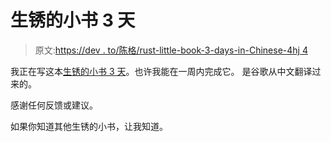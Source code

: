 # 生锈的小书 3 天

> 原文:[https://dev . to/陈格/rust-little-book-3-days-in-Chinese-4hj 4](https://dev.to/chenge/rust-little-book-3-days-in-chinese-4hj4)

我正在写这本[生锈的小书 3 天](https://www.yuque.com/progfun/rust/kyeuf7)。也许我能在一周内完成它。
是谷歌从中文翻译过来的。

感谢任何反馈或建议。

如果你知道其他生锈的小书，让我知道。